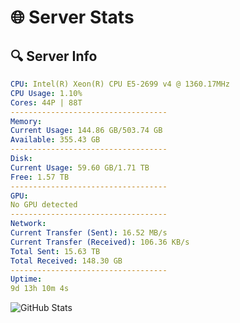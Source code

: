 # 🌐 Server Stats
## 🔍 Server Info
```yaml
CPU: Intel(R) Xeon(R) CPU E5-2699 v4 @ 1360.17MHz
CPU Usage: 1.10%
Cores: 44P | 88T
-----------------------------------
Memory:
Current Usage: 144.86 GB/503.74 GB
Available: 355.43 GB
-----------------------------------
Disk:
Current Usage: 59.60 GB/1.71 TB
Free: 1.57 TB
-----------------------------------
GPU:
No GPU detected
-----------------------------------
Network:
Current Transfer (Sent): 16.52 MB/s
Current Transfer (Received): 106.36 KB/s
Total Sent: 15.63 TB
Total Received: 148.30 GB
-----------------------------------
Uptime:
9d 13h 10m 4s
```
![GitHub Stats](https://img.shields.io/badge/Updated-2025-03-17_10:32:53-blue)